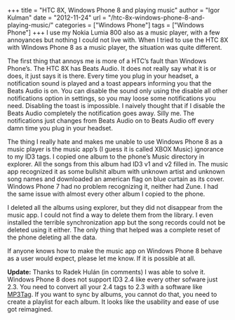 +++
title = "HTC 8X, Windows Phone 8 and playing music"
author = "Igor Kulman"
date = "2012-11-24"
url = "/htc-8x-windows-phone-8-and-playing-music/"
categories = ["Windows Phone"]
tags = ["Windows Phone"]
+++
I use my Nokia Lumia 800 also as a music player, with a few annoyances but nothing I could not live with. When I tried to use the HTC 8X with Windows Phone 8 as a music player, the situation was quite different.

The first thing that annoys me is more of a HTC&#8217;s fault than Windows Phone&#8217;s. The HTC 8X has Beats Audio. It does not really say what it is or does, it just says it is there. Every time you plug in your headset, a notification sound is played and a toast appears informing you that the Beats Audio is on. You can disable the sound only using the disable all other notifications option in settings, so you may loose some notifications you need. Disabling the toast is impossible. I naively thought that if I disable the Beats Audio completely the notification goes away. Silly me. The notifications just changes from Beats Audio on to Beats Audio off every damn time you plug in your headset.

<!--more-->

The thing I really hate and makes me unable to use Windows Phone 8 as a music player is the music app&#8217;s (I guess it is called XBOX Music) ignorance to my ID3 tags. I copied one album to the phone&#8217;s Music directory in explorer. All the songs from this album had ID3 v1 and v2 filled in. The music app recognized it as some bullshit album with unknown artist and unknown song names and downloaded an american flag on blue curtain as its cover. Windows Phone 7 had no problem recognizing it, neither had Zune. I had the same issue with almost every other album I copied to the phone.

I deleted all the albums using explorer, but they did not disappear from the music app. I could not find a way to delete them from the library. I even installed the terrible synchronization app but the song records could not be deleted using it either. The only thing that helped was a complete reset of the phone deleting all the data.

If anyone knows how to make the music app on Windows Phone 8 behave as a user would expect, please let me know. If it is possible at all.

**Update:** Thanks to Radek Hulán (in comments) I was able to solve it. Windows Phone 8 does not support ID3 2.4 like every other sofware just 2.3. You need to convert all your 2.4 tags to 2.3 with a software like [MP3Tag][1]. If you want to sync by albums, you cannot do that, you need to create a playlist for each album. It looks like the usability and ease of use got reimagined.

 [1]: http://www.mp3tag.de/en/
